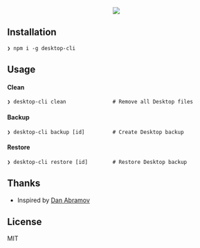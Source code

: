 <div align="center">
    <img src="https://user-images.githubusercontent.com/11808903/41185761-2b5ed776-6b8c-11e8-8e32-492bca437441.png" />
</div>

## Installation

```
❯ npm i -g desktop-cli
```

## Usage

#### Clean

```
❯ desktop-cli clean               # Remove all Desktop files
```

#### Backup

```
❯ desktop-cli backup [id]         # Create Desktop backup
```

#### Restore

```
❯ desktop-cli restore [id]        # Restore Desktop backup
```

## Thanks

* Inspired by [Dan Abramov](https://twitter.com/dan_abramov/status/958378195052630016)

## License

MIT
